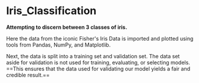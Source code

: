 # Iris_Classification

**Attempting to discern between 3 classes of iris.**

Here the data from the iconic Fisher's Iris Data is imported and plotted using tools from Pandas, NumPy, and Matplotlib.

Next, the data is split into a training set and validation set. The data set aside for validation is not used for training, evaluating, or selecting models. 
==This ensures that the data used for validating our model yields a fair and credible result.==
